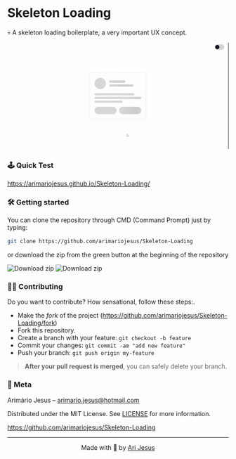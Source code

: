 # Skeleton Loading

💀 A skeleton loading boilerplate, a very important UX concept.

![](./assets/images/skeleton-loading.gif)

### 🕹 Quick Test

https://arimariojesus.github.io/Skeleton-Loading/

### 🛠 Getting started

You can clone the repository through CMD (Command Prompt) just by typing:

```sh
git clone https://github.com/arimariojesus/Skeleton-Loading
```

or download the zip from the green button at the beginning of the repository

<img src="https://user-images.githubusercontent.com/64603070/105086026-63636b00-5a77-11eb-970f-0a08252d140c.png" alt="Download zip"/>

<img src="https://user-images.githubusercontent.com/64603070/105083306-7e33e080-5a73-11eb-8069-64c45b7e4ed6.png" alt="Download zip"/>

### 💪🏾 Contributing

Do you want to contribute? How sensational, follow these steps:.

- Make the _fork_ of the project (<https://github.com/arimariojesus/Skeleton-Loading/fork>)
- Fork this repository. 
- Create a branch with your feature: `git checkout -b feature`
- Commit your changes: `git commit -am "add new feature"`
- Push your branch: `git push origin my-feature`

> **After your pull request is merged**, you can safely delete your branch.

### 📝 Meta

Arimário Jesus – arimario.jesus@hotmail.com

Distributed under the MIT License. See [LICENSE](./LICENSE) for more information.

https://github.com/arimariojesus/Skeleton-Loading

---

<p align="center">
  Made with 💚 by <a href="https://www.linkedin.com/in/arimario-jesus">Ari Jesus</a>
</p>
